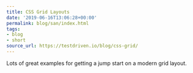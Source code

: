 ```yaml
---
title: CSS Grid Layouts
date: '2019-06-16T13:06:28+00:00'
permalink: blog/san/index.html
tags:
- blog
- short
source_url: https://testdriven.io/blog/css-grid/
---
```


Lots of great examples for getting a jump start on a modern grid layout.
